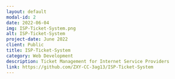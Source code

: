 ```yaml
---
layout: default
modal-id: 2
date: 2022-06-04
img: ISP-Ticket-System.png
alt: ISP-Ticket-System
project-date: June 2022
client: Public
title: ISP-Ticket-System
category: Web Development
description: Ticket Management for Internet Service Providers
link: https://github.com/ZXY-CC-3ag13/ISP-Ticket-System
---
```


